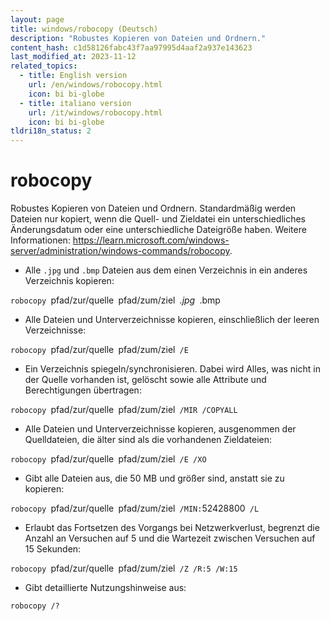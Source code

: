 ```yaml
---
layout: page
title: windows/robocopy (Deutsch)
description: "Robustes Kopieren von Dateien und Ordnern."
content_hash: c1d58126fabc43f7aa97995d4aaf2a937e143623
last_modified_at: 2023-11-12
related_topics:
  - title: English version
    url: /en/windows/robocopy.html
    icon: bi bi-globe
  - title: italiano version
    url: /it/windows/robocopy.html
    icon: bi bi-globe
tldri18n_status: 2
---
```

# robocopy

Robustes Kopieren von Dateien und Ordnern.
Standardmäßig werden Dateien nur kopiert, wenn die Quell- und Zieldatei ein unterschiedliches Änderungsdatum oder eine unterschiedliche Dateigröße haben.
Weitere Informationen: <https://learn.microsoft.com/windows-server/administration/windows-commands/robocopy>.

- Alle `.jpg` und `.bmp` Dateien aus dem einen Verzeichnis in ein anderes Verzeichnis kopieren:

`robocopy `<span class="tldr-var badge badge-pill bg-dark-lm bg-white-dm text-white-lm text-dark-dm font-weight-bold">pfad/zur/quelle</span>` `<span class="tldr-var badge badge-pill bg-dark-lm bg-white-dm text-white-lm text-dark-dm font-weight-bold">pfad/zum/ziel</span>` `<span class="tldr-var badge badge-pill bg-dark-lm bg-white-dm text-white-lm text-dark-dm font-weight-bold">*.jpg</span>` `<span class="tldr-var badge badge-pill bg-dark-lm bg-white-dm text-white-lm text-dark-dm font-weight-bold">*.bmp</span>

- Alle Dateien und Unterverzeichnisse kopieren, einschließlich der leeren Verzeichnisse:

`robocopy `<span class="tldr-var badge badge-pill bg-dark-lm bg-white-dm text-white-lm text-dark-dm font-weight-bold">pfad/zur/quelle</span>` `<span class="tldr-var badge badge-pill bg-dark-lm bg-white-dm text-white-lm text-dark-dm font-weight-bold">pfad/zum/ziel</span>` /E`

- Ein Verzeichnis spiegeln/synchronisieren. Dabei wird Alles, was nicht in der Quelle vorhanden ist, gelöscht sowie alle Attribute und Berechtigungen übertragen:

`robocopy `<span class="tldr-var badge badge-pill bg-dark-lm bg-white-dm text-white-lm text-dark-dm font-weight-bold">pfad/zur/quelle</span>` `<span class="tldr-var badge badge-pill bg-dark-lm bg-white-dm text-white-lm text-dark-dm font-weight-bold">pfad/zum/ziel</span>` /MIR /COPYALL`

- Alle Dateien und Unterverzeichnisse kopieren, ausgenommen der Quelldateien, die älter sind als die vorhandenen Zieldateien:

`robocopy `<span class="tldr-var badge badge-pill bg-dark-lm bg-white-dm text-white-lm text-dark-dm font-weight-bold">pfad/zur/quelle</span>` `<span class="tldr-var badge badge-pill bg-dark-lm bg-white-dm text-white-lm text-dark-dm font-weight-bold">pfad/zum/ziel</span>` /E /XO`

- Gibt alle Dateien aus, die 50 MB und größer sind, anstatt sie zu kopieren:

`robocopy `<span class="tldr-var badge badge-pill bg-dark-lm bg-white-dm text-white-lm text-dark-dm font-weight-bold">pfad/zur/quelle</span>` `<span class="tldr-var badge badge-pill bg-dark-lm bg-white-dm text-white-lm text-dark-dm font-weight-bold">pfad/zum/ziel</span>` /MIN:`<span class="tldr-var badge badge-pill bg-dark-lm bg-white-dm text-white-lm text-dark-dm font-weight-bold">52428800</span>` /L`

- Erlaubt das Fortsetzen des Vorgangs bei Netzwerkverlust, begrenzt die Anzahl an Versuchen auf 5 und die Wartezeit zwischen Versuchen auf 15 Sekunden:

`robocopy `<span class="tldr-var badge badge-pill bg-dark-lm bg-white-dm text-white-lm text-dark-dm font-weight-bold">pfad/zur/quelle</span>` `<span class="tldr-var badge badge-pill bg-dark-lm bg-white-dm text-white-lm text-dark-dm font-weight-bold">pfad/zum/ziel</span>` /Z /R:5 /W:15`

- Gibt detaillierte Nutzungshinweise aus:

`robocopy /?`
